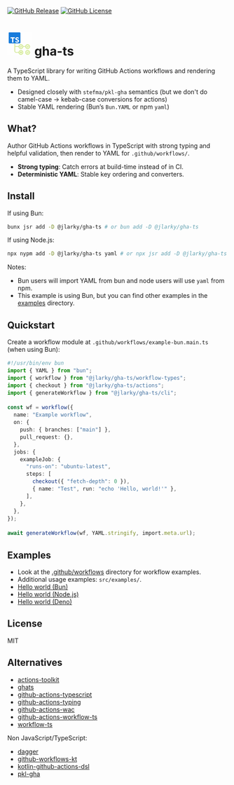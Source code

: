 [![GitHub Release](https://img.shields.io/github/v/release/JLarky/gha-ts?include_prereleases)](https://github.com/JLarky/gha-ts/releases/latest)
[![GitHub License](https://img.shields.io/github/license/JLarky/gha-ts)](https://github.com/JLarky/gha-ts/blob/main/LICENSE)

# <img src="https://raw.githubusercontent.com/JLarky/gha-ts/HEAD/icon.png" alt="gha-ts" width="55"/> gha-ts

A TypeScript library for writing GitHub Actions workflows and rendering them to YAML.

- Designed closely with `stefma/pkl-gha` semantics (but we don't do camel-case -> kebab-case conversions for actions)
- Stable YAML rendering (Bun’s `Bun.YAML` or npm `yaml`)

## What?

Author GitHub Actions workflows in TypeScript with strong typing and helpful validation, then render to YAML for `.github/workflows/`.

- **Strong typing**: Catch errors at build-time instead of in CI.
- **Deterministic YAML**: Stable key ordering and converters.

## Install

If using Bun:

```bash
bunx jsr add -D @jlarky/gha-ts # or bun add -D @jlarky/gha-ts
```

If using Node.js:

```bash
npx nypm add -D @jlarky/gha-ts yaml # or npx jsr add -D @jlarky/gha-ts
```

Notes:
- Bun users will import YAML from bun and node users will use `yaml` from npm.
- This example is using Bun, but you can find other examples in the [examples](examples) directory.

## Quickstart

Create a workflow module at `.github/workflows/example-bun.main.ts` (when using Bun):

```ts
#!/usr/bin/env bun
import { YAML } from "bun";
import { workflow } from "@jlarky/gha-ts/workflow-types";
import { checkout } from "@jlarky/gha-ts/actions";
import { generateWorkflow } from "@jlarky/gha-ts/cli";

const wf = workflow({
  name: "Example workflow",
  on: {
    push: { branches: ["main"] },
    pull_request: {},
  },
  jobs: {
    exampleJob: {
      "runs-on": "ubuntu-latest",
      steps: [
        checkout({ "fetch-depth": 0 }),
        { name: "Test", run: "echo 'Hello, world!'" },
      ],
    },
  },
});

await generateWorkflow(wf, YAML.stringify, import.meta.url);
```

## Examples

- Look at the [.github/workflows](https://github.com/JLarky/gha-ts/tree/main/.github/workflows) directory for workflow examples.
- Additional usage examples: `src/examples/`.
- [Hello world (Bun)](https://github.com/JLarky/gha-ts/tree/main/examples/hello-world-bun/)
- [Hello world (Node.js)](https://github.com/JLarky/gha-ts/tree/main/examples/hello-world-node/)
- [Hello world (Deno)](https://github.com/JLarky/gha-ts/tree/main/examples/hello-world-deno/)

## License

MIT

## Alternatives

- [actions-toolkit](https://github.com/actions/toolkit)
- [ghats](https://github.com/koki-develop/ghats)
- [github-actions-typescript](https://github.com/thedjpetersen/github-actions-typescript)
- [github-actions-typing](https://github.com/typesafegithub/github-actions-typing)
- [github-actions-wac](https://github.com/webiny/github-actions-wac)
- [github-actions-workflow-ts](https://github.com/emmanuelnk/github-actions-workflow-ts)
- [workflow-ts](https://github.com/galabra/workflow-ts)

Non JavaScript/TypeScript:

- [dagger](https://docs.dagger.io/getting-started/quickstarts/ci/)
- [github-workflows-kt](https://github.com/typesafegithub/github-workflows-kt)
- [kotlin-github-actions-dsl](https://github.com/nefilim/kotlin-github-actions-dsl)
- [pkl-gha](https://github.com/stefma/pkl-gha)
